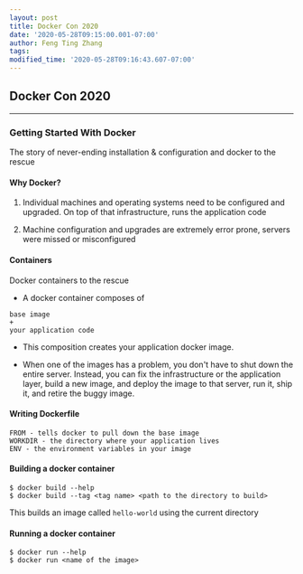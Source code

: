 ```yaml
---
layout: post
title: Docker Con 2020
date: '2020-05-28T09:15:00.001-07:00'
author: Feng Ting Zhang
tags:
modified_time: '2020-05-28T09:16:43.607-07:00'
---
```


## Docker Con 2020

----------

### Getting Started With Docker
The story of never-ending installation & configuration and docker to the rescue

#### Why Docker?
1. Individual machines and operating systems need to be configured and upgraded. On top of that infrastructure, runs the application code

2. Machine configuration and upgrades are extremely error prone, servers were missed or misconfigured

#### Containers
Docker containers to the rescue

* A docker container composes of
```
base image
+
your application code
```

* This composition creates your application docker image.

* When one of the images has a problem, you don't have to shut down the entire server. Instead, you can fix the infrastructure or the application layer, build a new image, and deploy the image to that server, run it,  ship it, and retire the buggy image.

#### Writing Dockerfile
```
FROM - tells docker to pull down the base image
WORKDIR - the directory where your application lives
ENV - the environment variables in your image
```

#### Building a docker container
```
$ docker build --help
$ docker build --tag <tag name> <path to the directory to build>
```
This builds an image called `hello-world` using the current directory

#### Running a docker container
```
$ docker run --help
$ docker run <name of the image>
```
